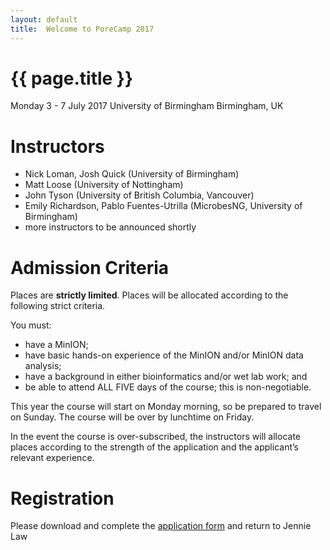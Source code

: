 ```yaml
---
layout: default
title:  Welcome to PoreCamp 2017
---
```


# {{ page.title }}

Monday 3 - 7 July 2017
University of Birmingham
Birmingham, UK

# Instructors

  - Nick Loman, Josh Quick (University of Birmingham)
  - Matt Loose (University of Nottingham)
  - John Tyson (University of British Columbia, Vancouver)
  - Emily Richardson, Pablo Fuentes-Utrilla (MicrobesNG, University of Birmingham)
  - more instructors to be announced shortly

# Admission Criteria

Places are **strictly limited**. Places will be allocated according to the following strict criteria.

You must:

- have a MinION;
- have basic hands-on experience of the MinION and/or MinION data analysis;
- have a background in either bioinformatics and/or wet lab work; and
- be able to attend ALL FIVE days of the course; this is non-negotiable.

This year the course will start on Monday morning, so be prepared to travel on Sunday. The course
will be over by lunchtime on Friday.

In the event the course is over-subscribed, the instructors will allocate places according to the strength of the application and the applicant’s relevant experience.

# Registration

Please download and complete the <a href="PorecampApplicationForm2017.docx">application form</a> and return
to Jennie Law <j dot law at bham dot ac uk>

